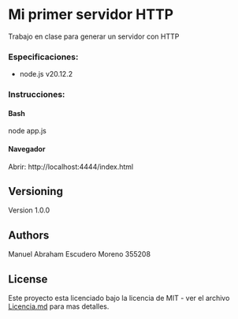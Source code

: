 # Mi primer servidor HTTP

Trabajo en clase para generar un servidor con HTTP

### Especificaciones:

- node.js v20.12.2

### Instrucciones:

#### Bash

node app.js

#### Navegador 

Abrir: http://localhost:4444/index.html

## Versioning

Version 1.0.0

## Authors

Manuel Abraham Escudero Moreno 355208

## License

Este proyecto esta licenciado bajo la licencia de MIT - ver el archivo [Licencia.md](Licencia.md) para mas detalles.



